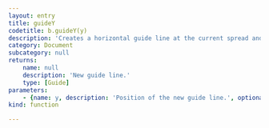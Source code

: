 ```yaml
---
layout: entry
title: guideY
codetitle: b.guideY(y)
description: 'Creates a horizontal guide line at the current spread and current layer.'
category: Document
subcategory: null
returns:
    name: null
    description: 'New guide line.'
    type: [Guide]
parameters:
    - {name: y, description: 'Position of the new guide line.', optional: false, type: [Number]}
kind: function

---
```

